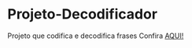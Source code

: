 # Projeto-Decodificador
Projeto que codifica e decodifica frases
Confira <a href="https://iasmincqfernandes.github.io/Projeto-Decodificador/">AQUI!</a>
